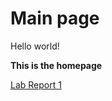 # Main page

Hello world!

**This is the homepage**

[Lab Report 1](https://luke-sheltraw.github.io/cse15l-lab-reports/lab-report-1-week-2.html)

